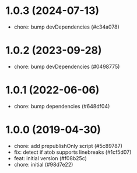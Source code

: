 # 1.0.3 (2024-07-13)

- chore: bump devDependencies (#c34a078)

# 1.0.2 (2023-09-28)

- chore: bump devDependencies (#0498775)

# 1.0.1 (2022-06-06)

- chore: bump dependencies (#648df04)

# 1.0.0 (2019-04-30)

- chore: add prepublishOnly script (#5c89787)
- fix: detect if atob supports linebreaks (#1cf5d07)
- feat: initial version (#f08b25c)
- chore: initial (#98d7e22)



